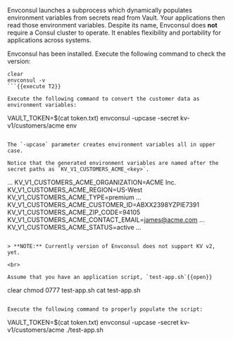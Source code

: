 Envconsul launches a subprocess which dynamically populates environment variables from secrets read from Vault. Your applications then read those environment variables. Despite its name, Envconsul does **not** require a Consul cluster to operate. It enables flexibility and portability for applications across systems.

Envconsul has been installed. Execute the following command to check the version:

```
clear
envconsul -v
```{{execute T2}}

Execute the following command to convert the customer data as environment variables:

```
VAULT_TOKEN=$(cat token.txt) envconsul -upcase -secret kv-v1/customers/acme env
```{{execute T2}}

The `-upcase` parameter creates environment variables all in upper case.

Notice that the generated environment variables are named after the secret paths as `KV_V1_CUSTOMERS_ACME_<key>`.

```
...
KV_V1_CUSTOMERS_ACME_ORGANIZATION=ACME Inc.
KV_V1_CUSTOMERS_ACME_REGION=US-West
KV_V1_CUSTOMERS_ACME_TYPE=premium
...
KV_V1_CUSTOMERS_ACME_CUSTOMER_ID=ABXX2398YZPIE7391
KV_V1_CUSTOMERS_ACME_ZIP_CODE=94105
KV_V1_CUSTOMERS_ACME_CONTACT_EMAIL=james@acme.com
...
KV_V1_CUSTOMERS_ACME_STATUS=active
...
```

> **NOTE:** Currently version of Envconsul does not support KV v2, yet.

<br>

Assume that you have an application script, `test-app.sh`{{open}}

```
clear
chmod 0777 test-app.sh
cat test-app.sh
```{{execute T2}}

Execute the following command to properly populate the script:

```
VAULT_TOKEN=$(cat token.txt) envconsul -upcase -secret kv-v1/customers/acme ./test-app.sh
```{{execute T2}}
